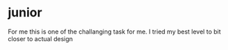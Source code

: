 # junior
For me this is one of the challanging task for me. I tried my best level to bit closer to actual design
